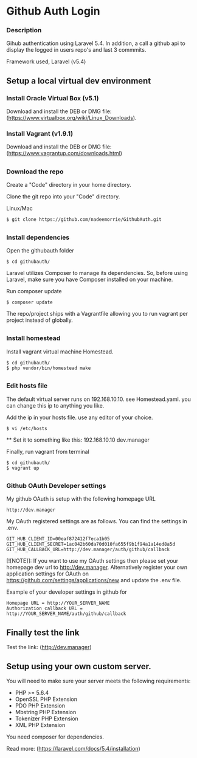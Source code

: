 # Github Auth Login

### Description

Gihub authentication using Laravel 5.4. In addition, a call a github api to display the logged in users repo's and last 3 commmits.

Framework used, Laravel (v5.4)

##

## Setup a local virtual dev environment

### Install Oracle Virtual Box (v5.1)
Download and install the DEB or DMG file: (https://www.virtualbox.org/wiki/Linux_Downloads).

### Install Vagrant (v1.9.1)
Download and install the DEB or DMG file: (https://www.vagrantup.com/downloads.html)

##

### Download the repo
Create a "Code" directory in your home directory.

Clone the git repo into your "Code" directory.

Linux/Mac
```
$ git clone https://github.com/nadeemorrie/GithubAuth.git
```
##

### Install dependencies

Open the githubauth folder
```
$ cd githubauth/
```
Laravel utilizes Composer to manage its dependencies. So, before using Laravel, make sure you have Composer installed on your machine.

Run composer update
```
$ composer update
```
The repo/project ships with a Vagrantfile allowing you to run vagrant per project instead of globally.

##

### Install homestead

Install vagrant virtual machine Homestead.
```
$ cd githubauth/
$ php vendor/bin/homestead make
```
##

### Edit hosts file

The default virtual server runs on 192.168.10.10. see Homestead.yaml. you can change this ip to anything you like.

Add the ip in your hosts file. use any editor of your choice.
```
$ vi /etc/hosts
```
** Set it to something like this: 192.168.10.10 dev.manager

Finally, run vagrant from terminal
```
$ cd githubauth/
$ vagrant up
```
##

### Github OAuth Developer settings
My  github OAuth is setup with the following homepage URL
```
http://dev.manager
```

My OAuth registered settings are as follows. You can find the settings in .env.
```
GIT_HUB_CLIENT_ID=00eaf872412f7eca1b05
GIT_HUB_CLIENT_SECRET=1ac042b60da70d010fa655f9b1f94a1a14ed8a5d
GIT_HUB_CALLBACK_URL=http://dev.manager/auth/github/callback
```

[![NOTE]]: If you want to use my OAuth settings then please set your homepage dev url to http://dev.manager.
Alternatively register your own application settings for OAuth on https://github.com/settings/applications/new
and update the .env file.

Example of your developer settings in github for 
```
Homepage URL = http://YOUR_SERVER_NAME
Authorization callback URL = http://YOUR_SERVER_NAME/auth/github/callback
```

## Finally test the link

Test the link: (http://dev.manager)

## Setup using your own custom server.

You will need to make sure your server meets the following requirements:

* PHP >= 5.6.4
* OpenSSL PHP Extension
* PDO PHP Extension
* Mbstring PHP Extension
* Tokenizer PHP Extension
* XML PHP Extension

You need composer for dependencies.

Read more: (https://laravel.com/docs/5.4/installation)
